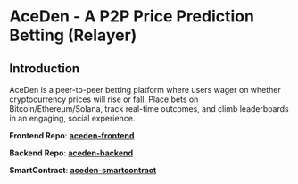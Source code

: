 # AceDen - A P2P Price Prediction Betting (Relayer)


## **Introduction**

AceDen is a peer-to-peer betting platform where users wager on whether cryptocurrency prices will rise or fall. Place bets on Bitcoin/Ethereum/Solana, track real-time outcomes, and climb leaderboards in an engaging, social experience.


**Frontend Repo**: **[aceden-frontend](https://github.com/0x3ndless/AceDen)**

**Backend Repo**: **[aceden-backend](https://github.com/0x3ndless/AceDen-backend)**

**SmartContract**: **[aceden-smartcontract  ](https://base-sepolia.blockscout.com/address/0x1b39292A18f4e6F50e219bD21c60E014D79203D5)**